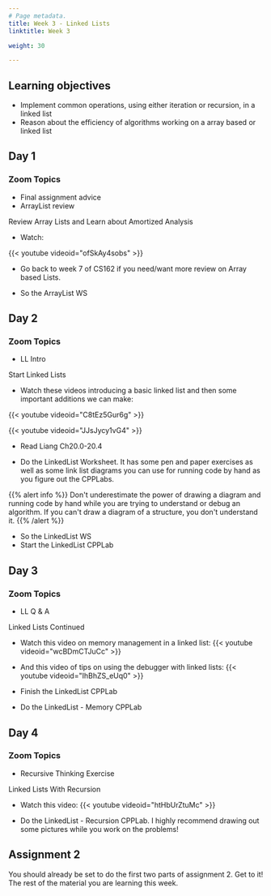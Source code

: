 ```yaml
---
# Page metadata.
title: Week 3 - Linked Lists
linktitle: Week 3

weight: 30

---
```


## Learning objectives

* Implement common operations, using either iteration or recursion, in a linked list
* Reason about the efficiency of algorithms working on a array based or linked list

## Day 1

### Zoom Topics

* Final assignment advice
* ArrayList review

Review Array Lists and Learn about Amortized Analysis

* Watch:

{{< youtube videoid="ofSkAy4sobs" >}}

* Go back to week 7 of CS162 if you need/want more review on Array based Lists.

* So the ArrayList WS

## Day 2

### Zoom Topics

* LL Intro

Start Linked Lists

* Watch these videos introducing a basic linked list and then some important additions we can make:

{{< youtube videoid="C8tEz5Gur6g" >}}

{{< youtube videoid="JJsJycy1vG4" >}}

* Read Liang Ch20.0-20.4

* Do the LinkedList Worksheet. It has some pen and paper exercises as well as some link list diagrams
you can use for running code by hand as you figure out the CPPLabs.

{{% alert info %}}
Don't underestimate the power of drawing a diagram and running code by hand while you are trying
to understand or debug an algorithm. If you can't draw a diagram of a structure, you don't understand
it.
{{% /alert %}}

* So the LinkedList WS
* Start the LinkedList CPPLab

## Day 3

### Zoom Topics

* LL Q & A

Linked Lists Continued

* Watch this video on memory management in a linked list:
{{< youtube videoid="wcBDmCTJuCc" >}}

* And this video of tips on using the debugger with linked lists:
{{< youtube videoid="IhBhZS_eUq0" >}}

* Finish the LinkedList CPPLab

* Do the LinkedList - Memory CPPLab

## Day 4

### Zoom Topics

* Recursive Thinking Exercise

Linked Lists With Recursion

* Watch this video:
{{< youtube videoid="htHbUrZtuMc" >}}

* Do the LinkedList - Recursion CPPLab.
I highly recommend drawing out some pictures while you work on the problems!

## Assignment 2

You should already be set to do the first two parts of assignment 2. Get to it!
The rest of the material you are learning this week.
